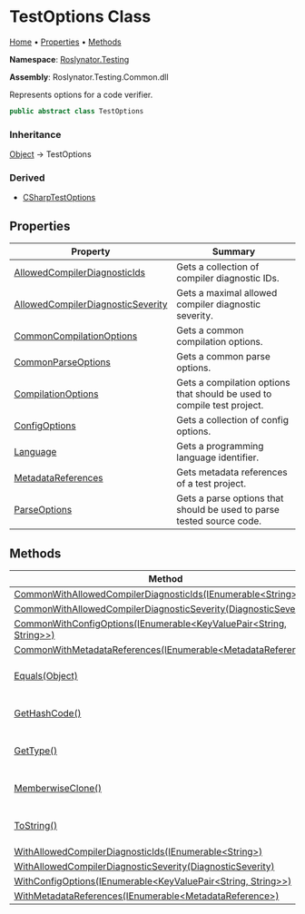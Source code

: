 # TestOptions Class

[Home](../../../README.md) &#x2022; [Properties](#properties) &#x2022; [Methods](#methods)

**Namespace**: [Roslynator.Testing](../README.md)

**Assembly**: Roslynator\.Testing\.Common\.dll

  
Represents options for a code verifier\.

```csharp
public abstract class TestOptions
```

### Inheritance

[Object](https://docs.microsoft.com/en-us/dotnet/api/system.object) &#x2192; TestOptions

### Derived

* [CSharpTestOptions](../CSharp/CSharpTestOptions/README.md)

## Properties

| Property | Summary |
| -------- | ------- |
| [AllowedCompilerDiagnosticIds](AllowedCompilerDiagnosticIds/README.md) | Gets a collection of compiler diagnostic IDs\. |
| [AllowedCompilerDiagnosticSeverity](AllowedCompilerDiagnosticSeverity/README.md) | Gets a maximal allowed compiler diagnostic severity\. |
| [CommonCompilationOptions](CommonCompilationOptions/README.md) | Gets a common compilation options\. |
| [CommonParseOptions](CommonParseOptions/README.md) | Gets a common parse options\. |
| [CompilationOptions](CompilationOptions/README.md) | Gets a compilation options that should be used to compile test project\. |
| [ConfigOptions](ConfigOptions/README.md) | Gets a collection of config options\. |
| [Language](Language/README.md) | Gets a programming language identifier\. |
| [MetadataReferences](MetadataReferences/README.md) | Gets metadata references of a test project\. |
| [ParseOptions](ParseOptions/README.md) | Gets a parse options that should be used to parse tested source code\. |

## Methods

| Method | Summary |
| ------ | ------- |
| [CommonWithAllowedCompilerDiagnosticIds(IEnumerable\<String\>)](CommonWithAllowedCompilerDiagnosticIds/README.md) | |
| [CommonWithAllowedCompilerDiagnosticSeverity(DiagnosticSeverity)](CommonWithAllowedCompilerDiagnosticSeverity/README.md) | |
| [CommonWithConfigOptions(IEnumerable\<KeyValuePair\<String, String\>\>)](CommonWithConfigOptions/README.md) | |
| [CommonWithMetadataReferences(IEnumerable\<MetadataReference\>)](CommonWithMetadataReferences/README.md) | |
| [Equals(Object)](https://docs.microsoft.com/en-us/dotnet/api/system.object.equals) |  \(Inherited from [Object](https://docs.microsoft.com/en-us/dotnet/api/system.object)\) |
| [GetHashCode()](https://docs.microsoft.com/en-us/dotnet/api/system.object.gethashcode) |  \(Inherited from [Object](https://docs.microsoft.com/en-us/dotnet/api/system.object)\) |
| [GetType()](https://docs.microsoft.com/en-us/dotnet/api/system.object.gettype) |  \(Inherited from [Object](https://docs.microsoft.com/en-us/dotnet/api/system.object)\) |
| [MemberwiseClone()](https://docs.microsoft.com/en-us/dotnet/api/system.object.memberwiseclone) |  \(Inherited from [Object](https://docs.microsoft.com/en-us/dotnet/api/system.object)\) |
| [ToString()](https://docs.microsoft.com/en-us/dotnet/api/system.object.tostring) |  \(Inherited from [Object](https://docs.microsoft.com/en-us/dotnet/api/system.object)\) |
| [WithAllowedCompilerDiagnosticIds(IEnumerable\<String\>)](WithAllowedCompilerDiagnosticIds/README.md) | |
| [WithAllowedCompilerDiagnosticSeverity(DiagnosticSeverity)](WithAllowedCompilerDiagnosticSeverity/README.md) | |
| [WithConfigOptions(IEnumerable\<KeyValuePair\<String, String\>\>)](WithConfigOptions/README.md) | |
| [WithMetadataReferences(IEnumerable\<MetadataReference\>)](WithMetadataReferences/README.md) | |

